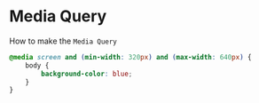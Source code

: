 # Media Query

How to make the `Media Query`

```css
@media screen and (min-width: 320px) and (max-width: 640px) {
	body {
		background-color: blue;
	}
}
```
